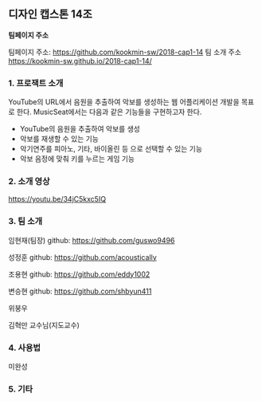 ## 디자인 캡스톤 14조 

**팀페이지 주소**

팀페이지 주소: https://github.com/kookmin-sw/2018-cap1-14
팀 소개 주소 https://kookmin-sw.github.io/2018-cap1-14/


### 1. 프로잭트 소개

YouTube의 URL에서 음원을 추출하여 악보를 생성하는 웹 어플리케이션 개발을 목표로 한다.
MusicSeat에서는 다음과 같은 기능들을 구현하고자 한다.
- YouTube의 음원을 추출하여 악보를 생성
- 악보를 재생할 수 있는 기능
- 악기연주를 피아노, 기타, 바이올린 등 으로 선택할 수 있는 기능
- 악보 음정에 맞춰 키를 누르는 게임 기능



### 2. 소개 영상

https://youtu.be/34jC5kxc5IQ

### 3. 팀 소개

임현재(팀장)
github: https://github.com/guswo9496

성정훈 
github: https://github.com/acoustically

조용현
github: https://github.com/eddy1002

변승현
github: https://github.com/shbyun411

위붕우

김혁만 교수님(지도교수)

### 4. 사용법

미완성

### 5. 기타

